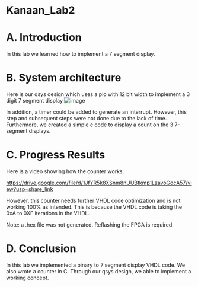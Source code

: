 # Kanaan_Lab2

# A. Introduction
In this lab we learned how to implement a 7 segment display.

# B. System architecture
Here is our qsys design which uses a pio with 12 bit width to implement a 3 digit 7 segment display 
![image](https://user-images.githubusercontent.com/114091388/213644590-17aef844-bef2-426c-b370-ecb0e177d899.png)

In addition, a timer could be added to generate an interrupt. However, this step and subsequent steps were not done due to the lack of time.
Furthermore, we created a simple c code to display a count on the 3 7-segment displays.

# C. Progress Results
Here is a video showing how the counter works.

https://drive.google.com/file/d/1JfYR5k8XSnm8nUUBtkmp1LzavoGdcA57/view?usp=share_link

However, this counter needs further VHDL code optimization and is not working 100% as intended. This is because the VHDL code is taking the 0xA to 0XF iterations in the VHDL.

Note: a .hex file was not generated. Reflashing the FPGA is required.

# D. Conclusion
In this lab we implemented a binary to 7 segment display VHDL code. We also wrote a counter in C. Through our qsys design, we able to implement a working concept.
